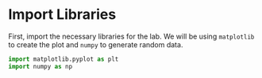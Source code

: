# Import Libraries

First, import the necessary libraries for the lab. We will be using `matplotlib` to create the plot and `numpy` to generate random data.

```python
import matplotlib.pyplot as plt
import numpy as np
```
